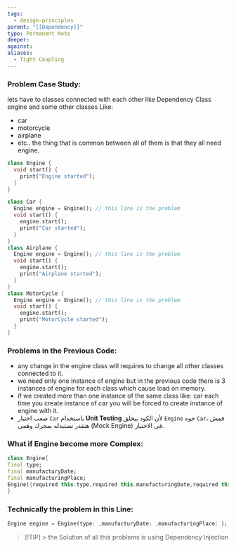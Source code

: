 ```yaml
---
tags:
  - design-principles
parent: "[[Dependency]]"
type: Permanent Note
deeper: 
against: 
aliases:
  - Tight Coupling
---
```

### Problem Case Study:
lets have to classes connected with each other like Dependency Class engine and some other classes Like:
- car 
- motorcycle
- airplane
- etc..
the thing that is common between all of them is that they all need engine.
```dart
class Engine {
  void start() {
    print("Engine started");
  }
}

class Car {
  Engine engine = Engine(); // this line is the problem
  void start() {
    engine.start();
    print("Car started");
  }
}
class Airplane {
  Engine engine = Engine(); // this line is the problem
  void start() {
    engine.start();
    print("Airplane started");
  }
}
class MotorCycle {
  Engine engine = Engine(); // this line is the problem
  void start() {
    engine.start();
    print("MotorCycle started");
  }
}
```
### Problems in the Previous Code:
- any change in the engine class will requires to change all other classes connected to it.
- we need only one instance of engine but in the previous code there is 3 instances of engine for each class which cause load on memory.
- if we created more than one instance of the same class like: car each time you create instance of car you will be forced to create instance of engine with it.
- صعب اختبار `Car` باستخدام **Unit Testing** لأن الكود بيخلق `Engine` جوه `Car`، فمش هنقدر نستبدله بمحرك وهمي (Mock Engine) في الاختبار.
### What if Engine become more Complex:
```dart
class Engine{
final type;
final manufacturyDate;
final manufacturingPlace;
Engine({required this.type,required this.manufacturingDate,required this.manufacturingPlace})
}
```
### Technically the problem in this Line:
```dart
Engine engine = Engine(type: ,manufacturyDate: ,manufacturingPlace: ); // this line is the problem
```
>[!TIP] > the Solution of all this problems is using Dependency Injection

